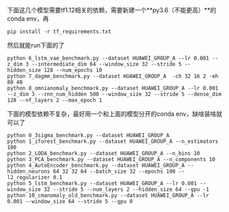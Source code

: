 下面这几个模型需要tf1.12相关的依赖，需要新建一个**py3.6（不能更高）**的conda env，再

```pip install -r tf_requirements.txt```

然后就能run下面的了


```
python 6_lstm_vae_benchmark.py --dataset HUAWEI_GROUP_A --lr 0.001 --z_dim 3 --intermediate_dim 64 --window_size 32 --stride 5 --hidden_size 128 --num_epochs 10
python 7_dagmm_benchmark.py --dataset HUAWEI_GROUP_A  -ch 32 16 2 -eh 80 40
python 8_omnianomaly_benchmark.py --dataset HUAWEI_GROUP_A --lr 0.001 --z_dim 3 --rnn_num_hidden 500 --window_size 32 --stride 5 --dense_dim 128 --nf_layers 2 --max_epoch 1
```



下面的模型依赖不复杂，最好用一个和上面的模型分开的conda env，缺啥装啥就可以了

```
python 0_3sigma_benchmark.py --dataset HUAWEI_GROUP_A 
python 1_iforest_benchmark.py --dataset HUAWEI_GROUP_A --n_estimators 100
python 2_LODA_benchmark.py --dataset HUAWEI_GROUP_A --n_bins 10
python 3_PCA_benchmark.py --dataset HUAWEI_GROUP_A --n_components 10
python 4_AutoEncoder_benchmark.py --dataset HUAWEI_GROUP_A --hidden_neurons 64 32 32 64 --batch_size 32 --epochs 100 --l2_regularizer 0.1
python 5_lstm_benchmark.py --dataset HUAWEI_GROUP_A --lr 0.001 --window_size 32 --stride 5 --num_layers 2 --hidden_size 64 --gpu -1
python 10_cmanomaly_old_benchmark.py --dataset HUAWEI_GROUP_A --lr 0.001 --window_size 64 --stride 5 --gpu 0
```

